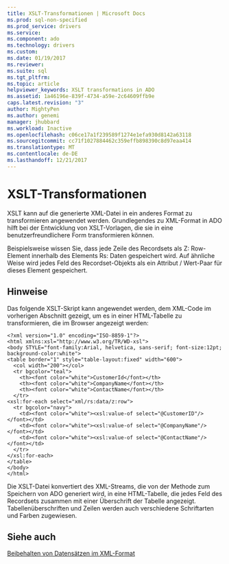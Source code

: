 ```yaml
---
title: XSLT-Transformationen | Microsoft Docs
ms.prod: sql-non-specified
ms.prod_service: drivers
ms.service: 
ms.component: ado
ms.technology: drivers
ms.custom: 
ms.date: 01/19/2017
ms.reviewer: 
ms.suite: sql
ms.tgt_pltfrm: 
ms.topic: article
helpviewer_keywords: XSLT transformations in ADO
ms.assetid: 1a46196e-839f-4734-a59e-2c64609ffb9e
caps.latest.revision: "3"
author: MightyPen
ms.author: genemi
manager: jhubbard
ms.workload: Inactive
ms.openlocfilehash: c06ce17a1f239589f1274e1efa930d8142a63118
ms.sourcegitcommit: cc71f1027884462c359effb898390c8d97eaa414
ms.translationtype: MT
ms.contentlocale: de-DE
ms.lasthandoff: 12/21/2017
---
```

# <a name="xslt-transformations"></a>XSLT-Transformationen
XSLT kann auf die generierte XML-Datei in ein anderes Format zu transformieren angewendet werden. Grundlegendes zu XML-Format in ADO hilft bei der Entwicklung von XSLT-Vorlagen, die sie in eine benutzerfreundlichere Form transformieren können.  
  
 Beispielsweise wissen Sie, dass jede Zeile des Recordsets als Z: Row-Element innerhalb des Elements Rs: Daten gespeichert wird. Auf ähnliche Weise wird jedes Feld des Recordset-Objekts als ein Attribut / Wert-Paar für dieses Element gespeichert.  
  
## <a name="remarks"></a>Hinweise  
 Das folgende XSLT-Skript kann angewendet werden, dem XML-Code im vorherigen Abschnitt gezeigt, um es in einer HTML-Tabelle zu transformieren, die im Browser angezeigt werden:  
  
```  
<?xml version="1.0" encoding="ISO-8859-1"?>  
<html xmlns:xsl="http://www.w3.org/TR/WD-xsl">  
<body STYLE="font-family:Arial, helvetica, sans-serif; font-size:12pt; background-color:white">  
<table border="1" style="table-layout:fixed" width="600">  
  <col width="200"></col>  
  <tr bgcolor="teal">  
    <th><font color="white">CustomerId</font></th>  
    <th><font color="white">CompanyName</font></th>  
    <th><font color="white">ContactName</font></th>  
  </tr>  
<xsl:for-each select="xml/rs:data/z:row">  
  <tr bgcolor="navy">  
    <td><font color="white"><xsl:value-of select="@CustomerID"/></font></td>  
    <td><font color="white"><xsl:value-of select="@CompanyName"/></font></td>  
    <td><font color="white"><xsl:value-of select="@ContactName"/></font></td>   
  </tr>  
</xsl:for-each>  
</table>  
</body>  
</html>  
```  
  
 Die XSLT-Datei konvertiert des XML-Streams, die von der Methode zum Speichern von ADO generiert wird, in eine HTML-Tabelle, die jedes Feld des Recordsets zusammen mit einer Überschrift der Tabelle angezeigt. Tabellenüberschriften und Zeilen werden auch verschiedene Schriftarten und Farben zugewiesen.  
  
## <a name="see-also"></a>Siehe auch  
 [Beibehalten von Datensätzen im XML-Format](../../../ado/guide/data/persisting-records-in-xml-format.md)
